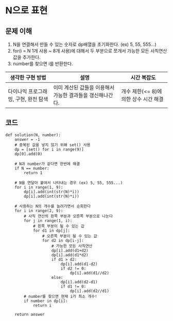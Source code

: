 # N으로 표현

## 문제 이해
1. N을 연결해서 만들 수 있는 숫자로 dp배열을 초기화한다. (ex) 5, 55, 555...)
2. for(i = N 1개 사용 ~ 8개 사용)에 대해서 두 부분으로 쪼개서 가능한 모든 사칙연산 값을 추가한다.
3. number를 찾으면 i를 반환한다.
 
|생각한 구현 방법|설명|시간 복잡도|
|-|-|-|
|다이나믹 프로그래밍, 구현, 완전 탐색|이미 계산된 값들을 이용해서 가능한 결과들을 갱신해나간다.|개수 제한(<= 8)에 의한 상수 시간 해결|

## 코드
```
def solution(N, number):
    answer = -1
    # 중복된 값을 넣지 않기 위해 set() 사용
    dp = [set() for i in range(9)]
    dp[0].add(0)
    
    # N과 number가 같다면 한번에 해결
    if N == number:
        return 1
    
    # N을 연달아 붙여서 나타내는 경우 (ex) 5, 55, 555...)
    for i in range(1, 9):
        dp[i].add(int(str(N)*i))
        dp[i].add(int(str(N)*i))
    
    # 사용하는 N의 개수를 늘려가면서 순회한다
    for i in range(2, 9):
        # 사칙 연산의 왼쪽 부분과 오른쪽 부분으로 나눈다
        for j in range(1, i):
            # 왼쪽 부분이 될 수 있는 값
            for d1 in dp[j]:
                # 오른쪽 부분이 될 수 있는 값
                for d2 in dp[i-j]:
                    # 가능한 모든 사칙연산
                    dp[i].add(d1+d2)
                    dp[i].add(d1*d2)
                    if d1 > d2:
                        dp[i].add(d1-d2)
                        if d2 != 0:
                            dp[i].add(d1//d2)
                    else:
                        dp[i].add(d2-d1)
                        if d1 != 0:
                            dp[i].add(d2//d1)
        # number를 찾으면 현재 i가 최소 개수!
        if number in dp[i]:
            return i
    
    return answer
```
